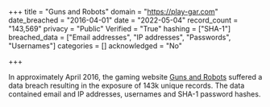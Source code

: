+++
title = "Guns and Robots"
domain = "https://play-gar.com"
date_breached = "2016-04-01"
date = "2022-05-04"
record_count = "143,569"
privacy = "Public"
Verified = "True"
hashing = ["SHA-1"]
breached_data = ["Email addresses", "IP addresses", "Passwords", "Usernames"]
categories = []
acknowledged = "No"

+++

In approximately April 2016, the gaming website <a href="https://www.play-gar.com/" target="_blank" rel="noopener">Guns and Robots</a> suffered a data breach resulting in the exposure of 143k unique records. The data contained email and IP addresses, usernames and SHA-1 password hashes.